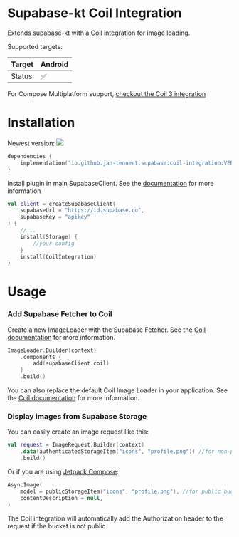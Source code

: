# Supabase-kt Coil Integration

Extends supabase-kt with a Coil integration for image loading.

Supported targets:

| Target | **Android** |
|--------|-------------|
| Status | ✅           |

For Compose Multiplatform support, [checkout the Coil 3 integration](/plugins/Coil3Integration) 

# Installation

Newest version: [![](https://img.shields.io/github/release/supabase-community/supabase-kt?label=)](https://github.com/supabase-community/supabase-kt/releases)

```kotlin
dependencies {
    implementation("io.github.jan-tennert.supabase:coil-integration:VERSION")
}
```

Install plugin in main SupabaseClient. See the [documentation](https://supabase.com/docs/reference/kotlin/initializing) for more information
```kotlin
val client = createSupabaseClient(
    supabaseUrl = "https://id.supabase.co",
    supabaseKey = "apikey"
) {
    //...
    install(Storage) {
        //your config
    }
    install(CoilIntegration)
}
```

# Usage

### Add Supabase Fetcher to Coil

Create a new ImageLoader with the Supabase Fetcher. See the [Coil documentation](https://coil-kt.github.io/coil/image_pipeline/) for more information.

```kotlin
ImageLoader.Builder(context)
    .components {
        add(supabaseClient.coil)
    }
    .build()
```

You can also replace the default Coil Image Loader in your application. See the [Coil documentation](https://coil-kt.github.io/coil/getting_started/#image-loaders) for more information.

### Display images from Supabase Storage

You can easily create an image request like this:

```kotlin
val request = ImageRequest.Builder(context)
    .data(authenticatedStorageItem("icons", "profile.png")) //for non-public buckets
    .build()
```

Or if you are using [Jetpack Compose](https://coil-kt.github.io/coil/compose/):

```kotlin
AsyncImage(
    model = publicStorageItem("icons", "profile.png"), //for public buckets
    contentDescription = null,
)
```

The Coil integration will automatically add the Authorization header to the request if the bucket is not public.